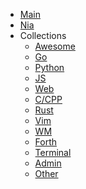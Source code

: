 - [Main](/)
- [Nia](/nia/nia.md)
- Collections
  - [Awesome](/collections/awesome/index.md)
  - [Go](/collections/awesome_go/index.md)
  - [Python](/collections/awesome_python.md)
  - [JS](/collections/awesome_js.md)
  - [Web](/collections/awesome_web.md)
  - [C/CPP](/collections/awesome_c_cpp/awesome_c_cpp.md)
  - [Rust](/collections/awesome_rust.md)
  - [Vim](/collections/awesome_vim.md)
  - [WM](/collections/awesome_wm.md)
  - [Forth](/collections/collection_forth.md)
  - [Terminal](/collections/awesome_terminal.md)
  - [Admin](/collections/awesome_admin.md)
  - [Other](/collections/awesome_other.md)

<!-- - Development -->
<!---->
<!--   - [lal](/) -->
<!---->
<!-- - Configuration -->
<!---->
<!--   - [Configuration](configuration.md) -->
<!--   - [Themes](themes.md) -->
<!--   - [Using plugins](plugins.md) -->
<!--   - [Markdown configuration](markdown.md) -->
<!--   - [Language highlight](language-highlight.md) -->
<!---->
<!-- - About -->
<!--   - [Docsify](https://docsify.js.org/) -->
